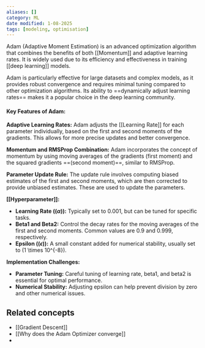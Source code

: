 ```yaml
---
aliases: []
category: ML
date modified: 1-08-2025
tags: [modeling, optimisation]
---
```

Adam (Adaptive Moment Estimation) is an advanced optimization algorithm that combines the benefits of both [[Momentum]] and adaptive learning rates. It is widely used due to its efficiency and effectiveness in training [[deep learning]] models.

Adam is particularly effective for large datasets and complex models, as it provides robust convergence and requires minimal tuning compared to other optimization algorithms. Its ability to ==dynamically adjust learning rates== makes it a popular choice in the deep learning community.
#### Key Features of Adam:

**Adaptive Learning Rates:** Adam adjusts the [[Learning Rate]] for each parameter individually, based on the first and second moments of the gradients. This allows for more precise updates and better convergence.

**Momentum and RMSProp Combination:** Adam incorporates the concept of momentum by using moving averages of the gradients (first moment) and the squared gradients ==(second moment)==, similar to RMSProp.

**Parameter Update Rule:** The update rule involves computing biased estimates of the first and second moments, which are then corrected to provide unbiased estimates. These are used to update the parameters.

**[[Hyperparameter]]:**
  - **Learning Rate (\($\alpha$\)):** Typically set to 0.001, but can be tuned for specific tasks.
  - **Beta1 and Beta2:** Control the decay rates for the moving averages of the first and second moments. Common values are 0.9 and 0.999, respectively.
  - **Epsilon (\($\epsilon$\)):** A small constant added for numerical stability, usually set to \(1 \times 10^{-8}\).

**Implementation Challenges:**
  - **Parameter Tuning:** Careful tuning of learning rate, beta1, and beta2 is essential for optimal performance.
  - **Numerical Stability:** Adjusting epsilon can help prevent division by zero and other numerical issues.  
## Related concepts
- [[Gradient Descent]]
- [[Why does the Adam Optimizer converge]]
- 